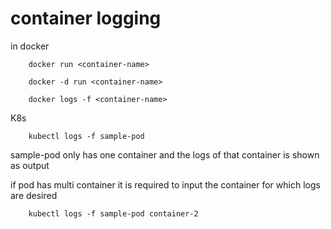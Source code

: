# container logging

in docker 

```
    docker run <container-name> 

    docker -d run <container-name>

    docker logs -f <container-name>
```

K8s

```
    kubectl logs -f sample-pod
```

sample-pod only has one container and the logs of that container is shown as output

if pod has multi container it is required to input the container for which logs are desired

```
    kubectl logs -f sample-pod container-2
```